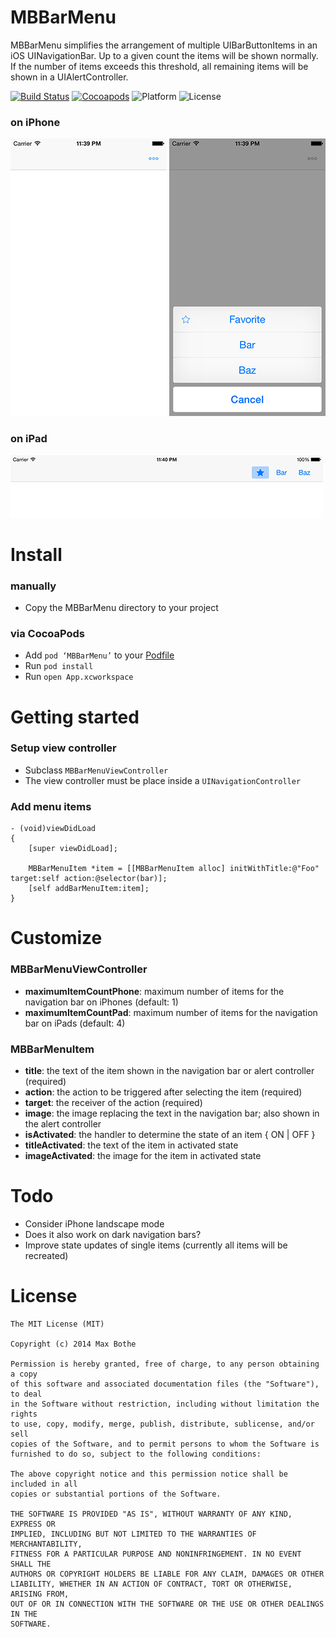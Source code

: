# MBBarMenu
MBBarMenu simplifies the arrangement of multiple UIBarButtonItems in an iOS UINavigationBar. Up to a given count the items will be shown normally. If the number of items exceeds this threshold, all remaining items will be shown in a UIAlertController.

[![Build Status](https://img.shields.io/travis/mathebox/MBBarMenu.svg?style=flat)](https://travis-ci.org/mathebox/MBBarMenu) [![Cocoapods](https://img.shields.io/cocoapods/v/MBBarMenu.svg?style=flat)](http://cocoapods.org/?q=mbbarmenu) ![Platform](https://img.shields.io/cocoapods/p/MBBarMenu.svg?style=flat) ![License](https://img.shields.io/cocoapods/l/MBBarMenu.svg?style=flat)

### on iPhone
![MBBarMenu Example Phone](https://raw.githubusercontent.com/mathebox/MBBarMenu/master/assets/example_phone.png)
![MBBarMenu Example Phone 2](https://raw.githubusercontent.com/mathebox/MBBarMenu/master/assets/example_phone_2.png)

### on iPad
![MBBarMenu Example Pad](https://raw.githubusercontent.com/mathebox/MBBarMenu/master/assets/example_pad.png)

# Install
### manually
- Copy the MBBarMenu directory to your project

### via CocoaPods
- Add `pod ‘MBBarMenu’` to your [Podfile](http://cocoapods.org/)
- Run `pod install`
- Run `open App.xcworkspace`

# Getting started
### Setup view controller
- Subclass ```MBBarMenuViewController```
- The view controller must be place inside a ```UINavigationController```

### Add menu items
```objc
- (void)viewDidLoad
{
    [super viewDidLoad];

    MBBarMenuItem *item = [[MBBarMenuItem alloc] initWithTitle:@"Foo" target:self action:@selector(bar)];
    [self addBarMenuItem:item];
}
```

# Customize
### MBBarMenuViewController
- **maximumItemCountPhone**: maximum number of items for the navigation bar on iPhones (default: 1)
- **maximumItemCountPad**: maximum number of items for the navigation bar on iPads (default: 4)

### MBBarMenuItem
- **title**: the text of the item shown in the navigation bar or alert controller (required)
- **action**: the action to be triggered after selecting the item (required)
- **target**: the receiver of the action (required)
- **image**: the image replacing the text in the navigation bar; also shown in the alert controller
- **isActivated**: the handler to determine the state of an item { ON | OFF }
- **titleActivated**: the text of the item in activated state
- **imageActivated**: the image for the item in activated state

# Todo
- Consider iPhone landscape mode
- Does it also work on dark navigation bars?
- Improve state updates of single items (currently all items will be recreated)

# License
	The MIT License (MIT)
	
	Copyright (c) 2014 Max Bothe
	
	Permission is hereby granted, free of charge, to any person obtaining a copy
	of this software and associated documentation files (the "Software"), to deal
	in the Software without restriction, including without limitation the rights
	to use, copy, modify, merge, publish, distribute, sublicense, and/or sell
	copies of the Software, and to permit persons to whom the Software is
	furnished to do so, subject to the following conditions:
	
	The above copyright notice and this permission notice shall be included in all
	copies or substantial portions of the Software.
	
	THE SOFTWARE IS PROVIDED "AS IS", WITHOUT WARRANTY OF ANY KIND, EXPRESS OR
	IMPLIED, INCLUDING BUT NOT LIMITED TO THE WARRANTIES OF MERCHANTABILITY,
	FITNESS FOR A PARTICULAR PURPOSE AND NONINFRINGEMENT. IN NO EVENT SHALL THE
	AUTHORS OR COPYRIGHT HOLDERS BE LIABLE FOR ANY CLAIM, DAMAGES OR OTHER
	LIABILITY, WHETHER IN AN ACTION OF CONTRACT, TORT OR OTHERWISE, ARISING FROM,
	OUT OF OR IN CONNECTION WITH THE SOFTWARE OR THE USE OR OTHER DEALINGS IN THE
	SOFTWARE.
